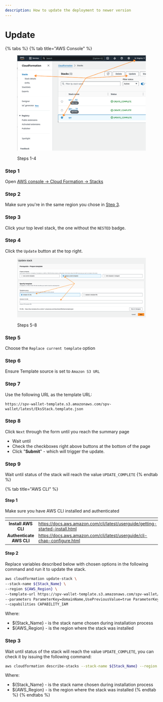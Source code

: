 ```yaml
---
description: How to update the deployment to newer version
---
```


# Update

{% tabs %}
{% tab title="AWS Console" %}
<figure><img src="/.gitbook/assets/spv-wallet-aws-update-step-1-4.png" alt=""><figcaption><p>Steps 1-4</p></figcaption></figure>

### Step 1

Open [AWS console -> Cloud Formation -> Stacks](https://console.aws.amazon.com/cloudformation/home#stacks)

### Step 2

Make sure you're in the same region you chose in [Step 3](installation.md#step-4).

### Step 3

Click your top level stack, the one without the `NESTED` badge.

### Step 4

Click the `Update` button at the top right.

<figure><img src="/.gitbook/assets/spv-wallet-aws-update-step-5-8.png" alt=""><figcaption><p>Steps 5-8</p></figcaption></figure>

### Step 5

Choose the `Replace current template` option

### Step 6

Ensure Template source is set to `Amazon S3 URL`

### Step 7

Use the following URL as the template URL:

```url
https://spv-wallet-template.s3.amazonaws.com/spv-wallet/latest/EksStack.template.json
```

### Step 8

Click `Next` through the form until you reach the summary page

* Wait until
* Check the checkboxes right above buttons at the bottom of the page
* Click "**Submit**" - which will trigger the update.

### Step 9

Wait until status of the stack will reach the value `UPDATE_COMPLETE`
{% endtab %}

{% tab title="AWS CLI" %}
#### Step 1

Make sure you have AWS CLI installed and authenticated

<table data-card-size="large" data-column-title-hidden data-view="cards" data-full-width="false"><thead><tr><th align="center"></th><th data-hidden data-card-target data-type="content-ref"></th></tr></thead><tbody><tr><td align="center"><strong>Install AWS CLI</strong></td><td><a href="https://docs.aws.amazon.com/cli/latest/userguide/getting-started-install.html">https://docs.aws.amazon.com/cli/latest/userguide/getting-started-install.html</a></td></tr><tr><td align="center"><strong>Authenticate AWS CLI</strong></td><td><a href="https://docs.aws.amazon.com/cli/latest/userguide/cli-chap-configure.html">https://docs.aws.amazon.com/cli/latest/userguide/cli-chap-configure.html</a></td></tr></tbody></table>

#### Step 2

Replace variables described below with chosen options in the following command and run it to update the stack.

```bash
aws cloudformation update-stack \
--stack-name ${Stack_Name} \
--region ${AWS_Region} \
--template-url https://spv-wallet-template.s3.amazonaws.com/spv-wallet/latest/EksStack.template.json \
--parameters ParameterKey=domainName,UsePreviousValue=true ParameterKey=hostedzoneId,UsePreviousValue=true \
--capabilities CAPABILITY_IAM
```

Where:

* ${Stack\_Name} - is the stack name chosen during installation process
* ${AWS\_Region} - is the region where the stack was installed

### Step 3

Wait until status of the stack will reach the value `UPDATE_COMPLETE`, you can check it by issuing the following command:

```bash
aws cloudformation describe-stacks --stack-name ${Stack_Name} --region ${AWS_Region}
```

Where:

* ${Stack\_Name} - is the stack name chosen during installation process
* ${AWS\_Region} - is the region where the stack was installed
{% endtab %}
{% endtabs %}

